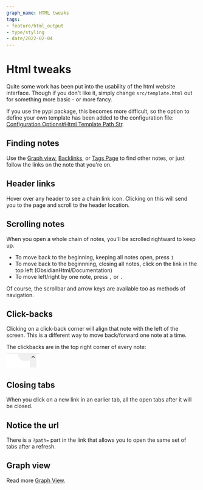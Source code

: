 ```yaml
---
graph_name: HTML tweaks
tags:
- feature/html_output
- type/styling
- date/2022-02-04
---
```

   
# Html tweaks   
Quite some work has been put into the usability of the html website interface. Though if you don't like it, simply change `src/template.html` out for something more basic - or more fancy.   
   
If you use the pypi package, this becomes more difficult, so the option to define your own template has been added to the configuration file: [Configuration Options#Html Template Path Str](../Configurations/Configuration%20Options.md#html-template-path-str).   
   
## Finding notes   
Use the [Graph view](../Configurations/Graph%20view.md), [Backlinks](../Backlinks.md), or [Tags Page](../Configurations/Tags%20Page.md) to find other notes, or just follow the links on the note that you're on.   
   
## Header links   
Hover over any header to see a chain link icon. Clicking on this will send you to the page and scroll to the header location.   
   
## Scrolling notes   
When you open a whole chain of notes, you'll be scrolled rightward to keep up.   
   
- To move back to the beginning, keeping all notes open, press `1`   
- To move back to the beginnning, closing all notes, click on the link in the top left (ObsidianHtml/Documentation)   
- To move left/right by one note, press `,` or `.`   
   
Of course, the scrollbar and arrow keys are available too as methods of navigation.   
   
## Click-backs   
Clicking on a click-back corner will align that note with the left of the screen. This is a different way to move back/forward one note at a time.    
   
The clickbacks are in the top right corner of every note:   
![](../Resources/img/Pasted%20image%2020211012013603.png)   
   
## Closing tabs   
When you click on a new link in an earlier tab, all the open tabs after it will be closed.   
   
## Notice the url   
There is a `?path=` part in the link that allows you to open the same set of tabs after a refresh.    
   
## Graph view   
Read more [Graph View](../Configurations/Graph%20view.md).